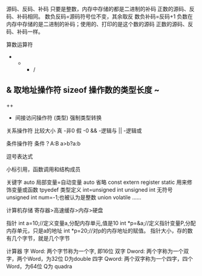 源码、反码、补码
  只要是整数，内存中存储的都是二进制的补码
  正数的源码、反码、补码相同。
  数负反码=源码符号位不变，其余取反
  数负补码=反码+1
  负数在内存中存储的是二进制的补码；使用的、打印的是这个数的源码
  正数的源码、反码、补码一样。

算数运算符
  + - * /

  &  取地址操作符
  sizeof  操作数的类型长度
  ~
  --
  ++
  * 间接访问操作符
  (类型)  强制类型转换

关系操作符  比较大小
  真 -非0
  假 -0
  && -逻辑与
  || -逻辑或

条件操作符
  条件？A:B    a>b?a:b

逗号表达式

小标引用，函数调用和结构成员

关键字
  auto  局部变量=自动变量  auto 省略
  const
  extern
  register
  static 用来修饰变量或函数
  tpyedef 类型定义
  int=unsigned int
  unsigned int 无符号 unsigned int num=-1;也被认为是整数
  union
  volatile
  ......


计算机存储
  寄存器>高速缓存>内存>硬盘

指针
  int a=10;//定义变量a,分配内存单元,值是10
  int *p=&a;//定义指针变量P,分配内存单元，只是a的地址
  int *p=20;//对p的内存地址的赋值。
  指针大小，存的数有几个字节，就是几个字节

计算器
  字
  Word: 两个字节称为一个字, 即16位
  双字
  Dword: 两个字称为一个双字，两个Word，为32位 D为double
  四字
  Qword: 两个双字称为一个四字，四个Word，为64位 Q为 quadra


#
